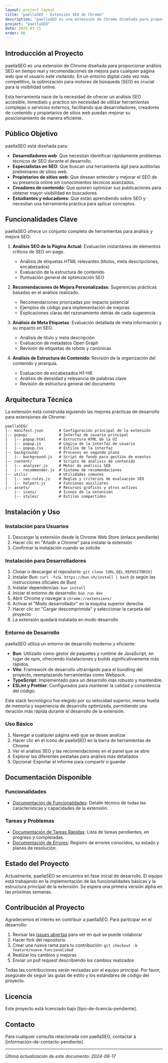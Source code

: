 ```yaml
---
layout: project-layout
title: "paellaSEO - Extensión SEO de Chrome"
description: "paellaSEO es una extensión de Chrome diseñada para proporcionar análisis SEO en tiempo real y recomendaciones de mejora para cualquier página web que el usuario esté visitando. En un entorno digital cada vez más competitivo, la optimización para motores de búsqueda (SEO) es crucial para la visibilidad online. "
project: "paellaSEO"
date: 2025-03-15
order: 00
---
```



## Introducción al Proyecto
paellaSEO es una extensión de Chrome diseñada para proporcionar análisis SEO en tiempo real y recomendaciones de mejora para cualquier página web que el usuario esté visitando. En un entorno digital cada vez más competitivo, la optimización para motores de búsqueda (SEO) es crucial para la visibilidad online. 

Esta herramienta nace de la necesidad de ofrecer un análisis SEO accesible, inmediato y práctico sin necesidad de utilizar herramientas complejas o servicios externos, facilitando que desarrolladores, creadores de contenido y propietarios de sitios web puedan mejorar su posicionamiento de manera eficiente.

## Público Objetivo
paellaSEO está diseñada para:

- **Desarrolladores web**: Que necesitan identificar rápidamente problemas técnicos de SEO durante el desarrollo.
- **Especialistas en SEO**: Que buscan una herramienta ágil para auditorías preliminares de sitios web.
- **Propietarios de sitios web**: Que desean entender y mejorar el SEO de su presencia online sin conocimientos técnicos avanzados.
- **Creadores de contenido**: Que quieren optimizar sus publicaciones para obtener mayor visibilidad en buscadores.
- **Estudiantes y educadores**: Que están aprendiendo sobre SEO y necesitan una herramienta práctica para aplicar conceptos.

## Funcionalidades Clave
paellaSEO ofrece un conjunto completo de herramientas para análisis y mejora SEO:

1. **Análisis SEO de la Página Actual**: Evaluación instantánea de elementos críticos de SEO on-page.
   - Análisis de etiquetas HTML relevantes (títulos, meta descripciones, encabezados)
   - Evaluación de la estructura de contenido
   - Puntuación general de optimización SEO

2. **Recomendaciones de Mejora Personalizadas**: Sugerencias prácticas basadas en el análisis realizado.
   - Recomendaciones priorizadas por impacto potencial
   - Ejemplos de código para implementación de mejoras
   - Explicaciones claras del razonamiento detrás de cada sugerencia

3. **Análisis de Meta Etiquetas**: Evaluación detallada de meta información y su impacto en SEO.
   - Análisis de título y meta descripción
   - Evaluación de metadatos Open Graph
   - Revisión de etiquetas de robots y canónicas

4. **Análisis de Estructura de Contenido**: Revisión de la organización del contenido y jerarquía.
   - Evaluación de encabezados H1-H6
   - Análisis de densidad y relevancia de palabras clave
   - Revisión de estructura general del documento

## Arquitectura Técnica
La extensión está construida siguiendo las mejores prácticas de desarrollo para extensiones de Chrome:

```
paellaSEO/
|-- manifest.json       # Configuración principal de la extensión
|-- popup/              # Interfaz de usuario principal
|   |-- popup.html      # Estructura HTML de la UI
|   |-- popup.js        # Lógica de la interfaz de usuario
|   |-- popup.css       # Estilos de la interfaz
|-- background/         # Procesos en segundo plano
|   |-- background.js   # Script de fondo para gestión de eventos
|-- content/            # Scripts de análisis de contenido
|   |-- analyzer.js     # Motor de análisis SEO
|   |-- recommender.js  # Sistema de recomendaciones
|-- utils/              # Utilidades comunes
|   |-- seo-rules.js    # Reglas y criterios de evaluación SEO
|   |-- helpers.js      # Funciones auxiliares
|-- assets/             # Recursos gráficos y otros activos
    |-- icons/          # Iconos de la extensión
    |-- styles/         # Estilos compartidos
```

## Instalación y Uso

### Instalación para Usuarios
1. Descargar la extensión desde la Chrome Web Store (enlace pendiente)
2. Hacer clic en "Añadir a Chrome" para instalar la extensión
3. Confirmar la instalación cuando se solicite

### Instalación para Desarrolladores
1. Clonar o descargar el repositorio: `git clone [URL_DEL_REPOSITORIO]`
2. Instalar Bun: `curl -fsSL https://bun.sh/install | bash` (o según las instrucciones oficiales de Bun)
3. Instalar dependencias: `bun install`
4. Iniciar el entorno de desarrollo: `bun run dev`
5. Abrir Chrome y navegar a `chrome://extensions/`
6. Activar el "Modo desarrollador" en la esquina superior derecha
7. Hacer clic en "Cargar descomprimida" y seleccionar la carpeta del proyecto
8. La extensión quedará instalada en modo desarrollo

### Entorno de Desarrollo
paellaSEO utiliza un entorno de desarrollo moderno y eficiente:

- **Bun**: Utilizado como gestor de paquetes y runtime de JavaScript, en lugar de npm, ofreciendo instalaciones y builds significativamente más rápidos.
- **Vite**: Framework de desarrollo ultrarrápido para el bundling del proyecto, reemplazando herramientas como Webpack.
- **TypeScript**: Implementado para un desarrollo más robusto y mantenible.
- **ESLint y Prettier**: Configurados para mantener la calidad y consistencia del código.

Este stack tecnológico fue elegido por su velocidad superior, menor huella de memoria y experiencia de desarrollo optimizada, permitiendo una iteración más rápida durante el desarrollo de la extensión.

### Uso Básico
1. Navegar a cualquier página web que se desee analizar
2. Hacer clic en el icono de paellaSEO en la barra de herramientas de Chrome
3. Ver el análisis SEO y las recomendaciones en el panel que se abre
4. Explorar las diferentes pestañas para análisis más detallados
5. Opcional: Exportar el informe para compartir o guardar

## Documentación Disponible

### Funcionalidades
- [Documentación de Funcionalidades](feature_documentation.md): Detalle técnico de todas las características y capacidades de la extensión.

### Tareas y Problemas
- [Documentación de Tareas Rápidas](quick_task_documentation.md): Lista de tareas pendientes, en progreso y completadas.
- [Documentación de Errores](bug_documentation.md): Registro de errores conocidos, su estado y planes de resolución.

## Estado del Proyecto
Actualmente, paellaSEO se encuentra en fase inicial de desarrollo. El equipo está trabajando en la implementación de las funcionalidades básicas y la estructura principal de la extensión. Se espera una primera versión alpha en las próximas semanas.

## Contribución al Proyecto
Agradecemos el interés en contribuir a paellaSEO. Para participar en el desarrollo:

1. Revisar las [issues abiertas](link-pendiente) para ver en qué se puede colaborar
2. Hacer fork del repositorio
3. Crear una nueva rama para tu contribución: `git checkout -b feature/nueva-funcionalidad`
4. Realizar los cambios y mejoras
5. Enviar un pull request describiendo los cambios realizados

Todas las contribuciones serán revisadas por el equipo principal. Por favor, asegúrate de seguir las guías de estilo y los estándares de código del proyecto.

## Licencia
Este proyecto está licenciado bajo [tipo-de-licencia-pendiente].

## Contacto
Para cualquier consulta relacionada con paellaSEO, contactar a [información-de-contacto-pendiente].

---

*Última actualización de este documento: 2024-06-17* 